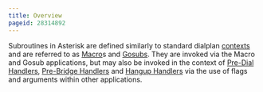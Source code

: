 ```yaml
---
title: Overview
pageid: 28314892
---
```


Subroutines in Asterisk are defined similarly to standard dialplan [contexts](/Configuration/Dialplan/Contexts-Extensions-and-Priorities) and are referred to as [Macro](/Configuration/Dialplan/Subroutines/Macros)s and [Gosubs](/Configuration/Dialplan/Subroutines/Gosub). They are invoked via the Macro and Gosub applications, but may also be invoked in the context of [Pre-Dial Handlers](/Configuration/Dialplan/Subroutines/Pre-Dial-Handlers), [Pre-Bridge Handlers](/Configuration/Dialplan/Subroutines/Pre-Bridge-Handlers) and [Hangup Handlers](/Configuration/Dialplan/Subroutines/Hangup-Handlers) via the use of flags and arguments within other applications.

